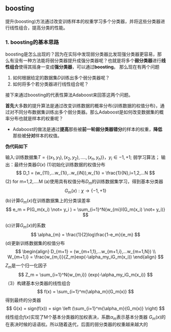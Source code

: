 ##  boosting
提升(boosting)方法通过改变训练样本的权重学习多个分类器，并将这些分类器进行线性组合，提高分类的性能。 

###  1. boosting的基本思路
boosting是怎么出现的？因为在实际中发现弱分类器比发现强分类器更容易，那么有没有一种方法能将弱分类器提升成强分类器呢？也就是将多个**弱分类器**进行**线性组合**使得其摇身一变成**强分类器**，可以通过**boosting**。
那么现在有两个问题

1.  如何根据给定的数据集$D$训练出多个弱分类器呢？
2. 如何将多个若分类器进行线性组合呢？

接下来通过boosting的代表性算法Adaboost来回答这两个问题。

**首先**大多数的提升算法是通过改变训练数据的概率分布(训练数据的权值分布)，通过对不同分布数据集训练出多个弱分类器。那么Adaboost是如何改变数据集的概率分布也就是样本的权重呢？

- Adaboost的做法是通过**提高**那些被**前一轮弱分类器错分**的样本的权重，**降低**那些被**分对**样本的权值。

**伪代码如下**
      
  输入:训练数据集$T= \lbrace{(x_1,y_1),(x_2,y_2),....,(x_n,y_n) \rbrace}，y_i \in {-1,+1}$; 弱学习算法；
  输出：最终分类器$G(x)$
  (1)初始化训练数据的权值分布
$$
D_1 = (w_{11},...w_{1i},..w_{iN}),w_{1i} = \frac{1}{N},i=1,2,...N
$$
(2) for m=1,2,....M
(a)使用具有权值分布$D_m$的训练数据集学习，得到基本分类器
$$
G_m(x): \chi \to \lbrace{-1,+1 \rbrace}
$$
(b)计算$G_m(x)$在训练数据集上的分类误差率
$$
e_m = P(G_m(x_i) \not= y_i ) = \sum_{i=1}^N{w_{mi}I(G_m(x_i) \not= y_i)}
$$

(c)计算$G_m(x)$的系数
$$
\alpha_{m} = \frac{1}{2}log\frac{1-e_m}{e_m}
$$
(d)更新训练数据集的权值分布
$$
\begin{align}
D_{m+1} = (w_{m+1,1},...w_{m+1,i},...w_{m+1,N}) \\
W_{m+1,i} = \frac{w_{m,i}}{Z_m}exp(-\alpha_my_iG_m(x_i))
\end{align}
$$
$Z_m$是一个归一化因子
$$
Z_m = \sum_{i=1}^N{w_{m,i}} {exp(-\alpha_my_iG_m(x_i)}
$$
（3）构建基本分类器的线性组合
$$
f(x) = \sum_{i=1}^m{\alpha_m}{G_m(x)}
$$
得到最终的分类器
$$
G(x) = sign(f(x)) = sign \left (\sum_{i=1}^m{\alpha_m}{G_m(x)} \right)
$$
线性组合$f(x)$实现了M个基本分类器的加权表决，系数$\alpha_m$表示基本分类器 $G_m(x)$的在表决时候的话语权。所以随着迭代，后面的弱分类器的权重越来越大的